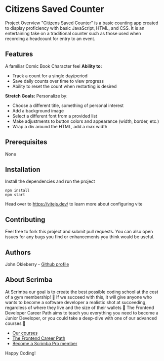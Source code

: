 # Citizens Saved Counter

Project Overview
"Citizens Saved Counter" is a basic counting app created to display proficiency with basic JavaScript, HTML, and CSS. It is an entertaining take on a traditional counter such as those used when recording a headcount for entry to an event.


## Features

A familiar Comic Book Character feel
__Ability to:__
- Track a count for a single day/period
- Save daily counts over time to view progress
- Ability to reset the count when restarting is desired

__Stretch Goals:__
Personalize by:
- Choose a different title, something of personal interest
- Add a background image
- Select a different font from a provided list
- Make adjustments to button colors and appearance (width, border, etc.)
- Wrap a div around the HTML, add a max width

## Prerequisites
None

## Installation

Install the dependencies and run the project
```
npm install
npm start
```

Head over to https://vitejs.dev/ to learn more about configuring vite


## Contributing
Feel free to fork this project and submit pull requests. You can also open issues for any bugs you find or enhancements you think would be useful.


## Authors
John Okleberry - [Github profile](https://github.com/John-Okleberry)


## About Scrimba

At Scrimba our goal is to create the best possible coding school at the cost of a gym membership! 💜
If we succeed with this, it will give anyone who wants to become a software developer a realistic shot at succeeding, regardless of where they live and the size of their wallets 🎉
The Frontend Developer Career Path aims to teach you everything you need to become a Junior Developer, or you could take a deep-dive with one of our advanced courses 🚀

- [Our courses](https://scrimba.com/allcourses)
- [The Frontend Career Path](https://scrimba.com/learn/frontend)
- [Become a Scrimba Pro member](https://scrimba.com/pricing)

Happy Coding!

